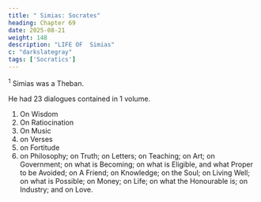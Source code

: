 ```yaml
---
title: " Simias: Socrates"
heading: Chapter 69
date: 2025-08-21
weight: 148
description: "LIFE OF  Simias"
c: "darkslategray"
tags: ['Socratics']
---
```



<sup>1</sup> Simias was a Theban.

He had 23 dialogues contained in 1 volume.

1. On Wisdom
2. On Ratiocination
3. On Music
4. on Verses
5. on Fortitude
6. on Philosophy; on Truth; on Letters; on Teaching; on Art; on Government; on what is Becoming; on what is Eligible, and what Proper to be Avoided; on A Friend; on Knowledge; on the Soul; on Living Well; on what is Possible; on Money; on Life; on what the Honourable is; on Industry; and on Love.

